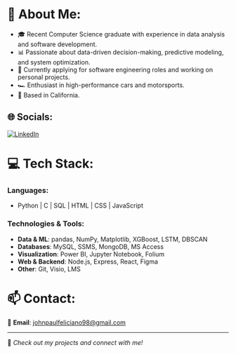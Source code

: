 # 💫 About Me:
- 🎓 Recent Computer Science graduate with experience in data analysis and software development.
- 📊 Passionate about data-driven decision-making, predictive modeling, and system optimization.
- 🚀 Currently applying for software engineering roles and working on personal projects.
- 🏎️ Enthusiast in high-performance cars and motorsports.
- 📍 Based in California.

## 🌐 Socials:
[![LinkedIn](https://img.shields.io/badge/LinkedIn-%230077B5.svg?logo=linkedin&logoColor=white)](https://linkedin.com/in/johnp-feliciano)  

# 💻 Tech Stack:
### Languages:
- Python | C | SQL | HTML | CSS | JavaScript  

### Technologies & Tools:
- **Data & ML**: pandas, NumPy, Matplotlib, XGBoost, LSTM, DBSCAN  
- **Databases**: MySQL, SSMS, MongoDB, MS Access  
- **Visualization**: Power BI, Jupyter Notebook, Folium  
- **Web & Backend**: Node.js, Express, React, Figma  
- **Other**: Git, Visio, LMS  

# 📫 Contact:  
📩 **Email**: johnpaulfeliciano98@gmail.com  

---
🚀 *Check out my projects and connect with me!*

